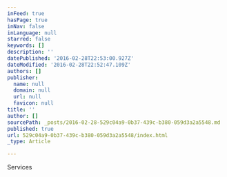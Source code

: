 ```yaml
---
inFeed: true
hasPage: true
inNav: false
inLanguage: null
starred: false
keywords: []
description: ''
datePublished: '2016-02-28T22:53:00.927Z'
dateModified: '2016-02-28T22:52:47.109Z'
authors: []
publisher:
  name: null
  domain: null
  url: null
  favicon: null
title: ''
author: []
sourcePath: _posts/2016-02-28-529c04a9-0b37-439c-b380-059d3a2a5548.md
published: true
url: 529c04a9-0b37-439c-b380-059d3a2a5548/index.html
_type: Article

---
```

Services